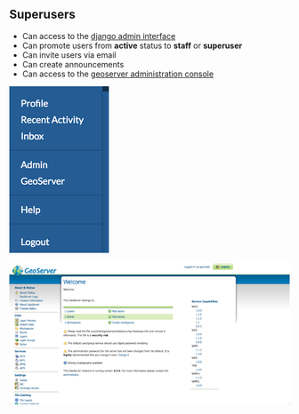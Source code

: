 ## Superusers

- Can access to the [django admin interface](http://localhost:8888)
- Can promote users from **active** status to **staff** or **superuser**
- Can invite users via email
- Can create announcements
- Can access to the [geoserver administration console](http://localhost:8888/geoserver)

![Superuser profile](css/img/superusers.png)

![Geoserver admin console](css/img/geoserver.png)
